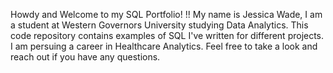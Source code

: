 
Howdy and  Welcome to my  SQL Portfolio! !! My name is Jessica Wade, I am a student at Western Governors University studying Data Analytics. This code repository contains examples of SQL I've written for different projects. I am persuing a career in Healthcare Analytics.  Feel free to take a look and reach out if you have any questions.
